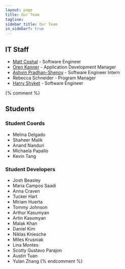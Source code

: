 ```yaml
---
layout: page
title: Our Team
tagline:
sidebar_title: Our Team
in_sidebar?: true
---
```


## IT Staff
- [Matt Coshal](https://gitlab.com/mattcosh) - Software Engineer
- [Oren Kanner](https://gitlab.com/orenyk) - Application Development Manager
- [Ashvin Pradhan-Shenoy](https://gitlab.com/ashvin.ps) - Software Engineer Intern
- Rebecca Schneider - Program Manager
- [Harry Shyket](https://gitlab.com/hshyk) - Software Engineer

{% comment %}
## Students
### Student Coords
- Melina Delgado
- Shaheer Malik
- Anand Nanduri
- Michaela Papallo
- Kevin Tang

### Student Developers
- Josh Beasley
- Maria Campos Saadi
- Anna Craven
- Tucker Hart
- Miriam Huerta
- Tommy Johnson
- Arthur Kasumyan
- Artin Kasumyan
- Malak Khan
- Daniel Kim
- Niklas Kniesche
- Miles Krusniak
- Lina Montes
- Scotty Gustavo Parajon
- Austin Tuan
- Yulan Zhang
{% endcomment %}
